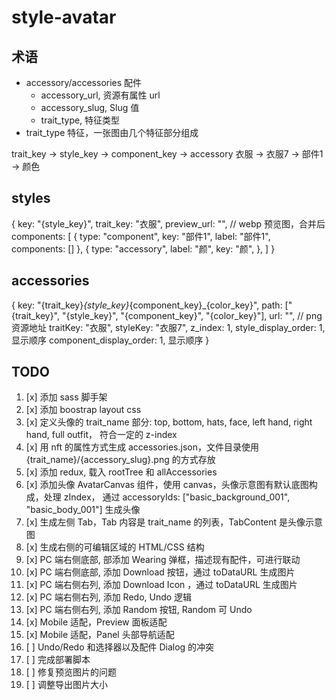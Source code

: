 # style-avatar

## 术语

- accessory/accessories 配件
    - accessory_url, 资源有属性 url
    - accessory_slug, Slug 值
    - trait_type, 特征类型
- trait_type 特征，一张图由几个特征部分组成

trait_key -> style_key -> component_key -> accessory
衣服 -> 衣服7 -> 部件1 -> 颜色

## styles
{
  key: "{style_key}",
  trait_key: "衣服",
  preview_url: "", // webp 预览图，合并后
  components: [
    {
      type: "component",
      key: "部件1",
      label: "部件1",
      components: []
    },
    {
      type: "accessory",
      label: "颜",
      key: "颜",
    },
  ]
}

## accessories
{
  key: "{trait_key}_{style_key}_{component_key}_{color_key}",
  path: ["{trait_key}", "{style_key}", "{component_key}", "{color_key}"],
  url: "", // png 资源地址
  traitKey: "衣服",
  styleKey: "衣服7",
  z_index: 1,
  style_display_order: 1, 显示顺序
  component_display_order: 1, 显示顺序
}

## TODO

1. [x] 添加 sass 脚手架
2. [x] 添加 boostrap layout css
3. [x] 定义头像的 trait_name 部分: top, bottom, hats, face, left hand, right hand, full outfit， 符合一定的 z-index
4. [x] 用 nft 的属性方式生成 accessories.json，文件目录使用 {trait_name}/{accessory_slug}.png 的方式存放
5. [x] 添加 redux, 载入 rootTree 和 allAccessories
6. [x] 添加头像 AvatarCanvas 组件，使用 canvas，头像示意图有默认底图构成，处理 zIndex， 通过 accessoryIds: ["basic_background_001", "basic_body_001"] 生成头像
7. [x] 生成左侧 Tab，Tab 内容是 trait_name 的列表，TabContent 是头像示意图
8. [x] 生成右侧的可编辑区域的 HTML/CSS 结构
9. [x] PC 端右侧底部, 部添加 Wearing 弹框，描述现有配件，可进行联动
10. [x] PC 端右侧底部, 添加 Download 按钮，通过 toDataURL 生成图片
11. [x] PC 端右侧右列, 添加 Download Icon ，通过 toDataURL 生成图片
12. [x] PC 端右侧右列, 添加 Redo, Undo 逻辑
13. [x] PC 端右侧右列, 添加 Random 按钮, Random 可 Undo
14. [x] Mobile 适配，Preview 面板适配
15. [x] Mobile 适配，Panel 头部导航适配
16. [ ] Undo/Redo 和选择器以及配件 Dialog 的冲突
17. [ ] 完成部署脚本
18. [ ] 修复预览图片的问题
19. [ ] 调整导出图片大小
